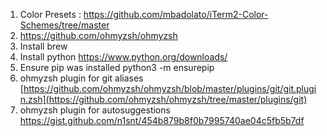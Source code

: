 1. Color Presets : https://github.com/mbadolato/iTerm2-Color-Schemes/tree/master
2. https://github.com/ohmyzsh/ohmyzsh
3. Install brew
4. Install python https://www.python.org/downloads/
5. Ensure pip was installed python3 -m ensurepip
6. ohmyzsh plugin for git aliases [https://github.com/ohmyzsh/ohmyzsh/blob/master/plugins/git/git.plugin.zsh](https://github.com/ohmyzsh/ohmyzsh/tree/master/plugins/git)
7. ohmyzsh plugin for autosuggestions https://gist.github.com/n1snt/454b879b8f0b7995740ae04c5fb5b7df
